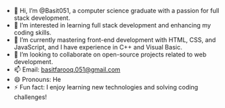- 👋 Hi, I’m @Basit051, a computer science graduate with a passion for full stack development.
- 👀 I’m interested in learning full stack development and enhancing my coding skills.
- 🌱 I’m currently mastering front-end development with HTML, CSS, and JavaScript, and I have experience in C++ and Visual Basic.
- 💞️ I’m looking to collaborate on open-source projects related to web development.
- 📫 Email: basitfarooq.051@gmail.com
- 😄 Pronouns: He
- ⚡ Fun fact: I enjoy learning new technologies and solving coding challenges!

<!---
Basit051 is a ✨ special ✨ repository because its `README.md` (this file) appears on your GitHub profile.
You can click the Preview link to take a look at your changes.
--->
